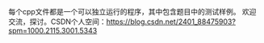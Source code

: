 每个cpp文件都是一个可以独立运行的程序，其中包含题目中的测试样例。
欢迎交流，探讨。CSDN个人空间：https://blog.csdn.net/2401_88475903?spm=1000.2115.3001.5343
